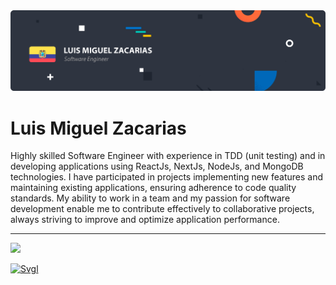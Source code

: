 <img src="https://raw.githubusercontent.com/lmzacarias/lmzacarias/main/Luis%20Miguel%20Zacarias.png" alt="Luis Miguel Zacarias - Software Engineer">

# Luis Miguel Zacarias

Highly skilled Software Engineer with experience in TDD (unit testing) and in developing applications using ReactJs, NextJs, NodeJs, and MongoDB technologies. I have participated in projects implementing new features and maintaining existing applications, ensuring adherence to code quality standards. My ability to work in a team and my passion for software development enable me to contribute effectively to collaborative projects, always striving to improve and optimize application performance.

---

<img align="" height='170px' src="https://github-readme-stats.vercel.app/api?username=lmzacarias&theme=graywhite&show_icons=true&count_private=true"/>

[![Svgl](https://svgl-badge.vercel.app/api/Library/Svgl?theme=light)](https://svgl.app)
